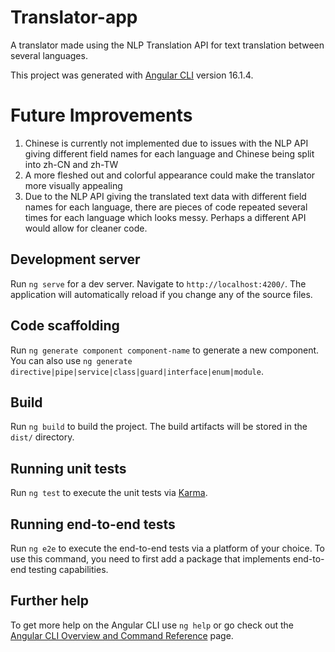 # Translator-app
A translator made using the NLP Translation API for text translation between several languages. 

This project was generated with [Angular CLI](https://github.com/angular/angular-cli) version 16.1.4.

# Future Improvements
1. Chinese is currently not implemented due to issues with the NLP API giving different field names for each language and Chinese being split into zh-CN and zh-TW
2. A more fleshed out and colorful appearance could make the translator more visually appealing
3. Due to the NLP API giving the translated text data with different field names for each language, there are pieces of code repeated several times for each
   language which looks messy. Perhaps a different API would allow for cleaner code. 

## Development server

Run `ng serve` for a dev server. Navigate to `http://localhost:4200/`. The application will automatically reload if you change any of the source files.

## Code scaffolding

Run `ng generate component component-name` to generate a new component. You can also use `ng generate directive|pipe|service|class|guard|interface|enum|module`.

## Build

Run `ng build` to build the project. The build artifacts will be stored in the `dist/` directory.

## Running unit tests

Run `ng test` to execute the unit tests via [Karma](https://karma-runner.github.io).

## Running end-to-end tests

Run `ng e2e` to execute the end-to-end tests via a platform of your choice. To use this command, you need to first add a package that implements end-to-end testing capabilities.

## Further help

To get more help on the Angular CLI use `ng help` or go check out the [Angular CLI Overview and Command Reference](https://angular.io/cli) page.
